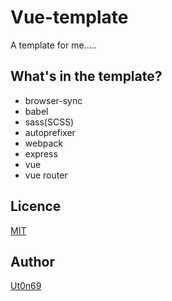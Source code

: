 # Vue-template

A template for me.....

## What's in the template?

- browser-sync
- babel
- sass(SCSS)
- autoprefixer
- webpack
- express
- vue
- vue router

## Licence

[MIT](https://github.com/tcnksm/tool/blob/master/LICENCE)

## Author

[Ut0n69](https://github.com/Ut0n69)
